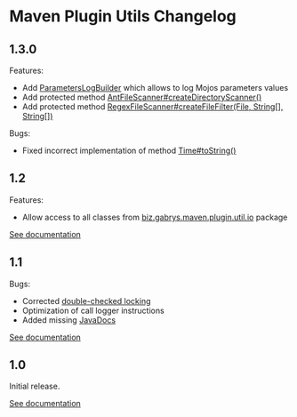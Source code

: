 # Maven Plugin Utils Changelog

## 1.3.0
Features:
* Add [ParametersLogBuilder](http://maven-plugin-utils.projects.gabrys.biz/LATEST/apidocs/index.html?biz/gabrys/maven/plugin/util/parameter/ParametersLogBuilder.html) which allows to log Mojos parameters values
* Add protected method [AntFileScanner#createDirectoryScanner()](http://maven-plugin-utils.projects.gabrys.biz/LATEST/apidocs/index.html?biz/gabrys/maven/plugin/util/io/AntFileScanner.html)
* Add protected method [RegexFileScanner#createFileFilter(File, String[], String[])](http://maven-plugin-utils.projects.gabrys.biz/LATEST/apidocs/index.html?biz/gabrys/maven/plugin/util/io/RegexFileScanner.html)

Bugs:
* Fixed incorrect implementation of method [Time#toString()](http://maven-plugin-utils.projects.gabrys.biz/LATEST/apidocs/index.html?biz/gabrys/maven/plugin/util/timer/Time.html)

## 1.2
Features:
* Allow access to all classes from [biz.gabrys.maven.plugin.util.io](http://maven-plugin-utils.projects.gabrys.biz/1.2/apidocs/index.html?biz/gabrys/maven/plugin/util/io/package-summary.html) package

[See documentation](http://maven-plugin-utils.projects.gabrys.biz/1.2/)

## 1.1
Bugs:
* Corrected [double-checked locking](https://en.wikipedia.org/wiki/Double-checked_locking)
* Optimization of call logger instructions
* Added missing [JavaDocs](http://maven-plugin-utils.projects.gabrys.biz/1.1/apidocs/)

[See documentation](http://maven-plugin-utils.projects.gabrys.biz/1.1/)

## 1.0
Initial release.

[See documentation](http://maven-plugin-utils.projects.gabrys.biz/1.0/)